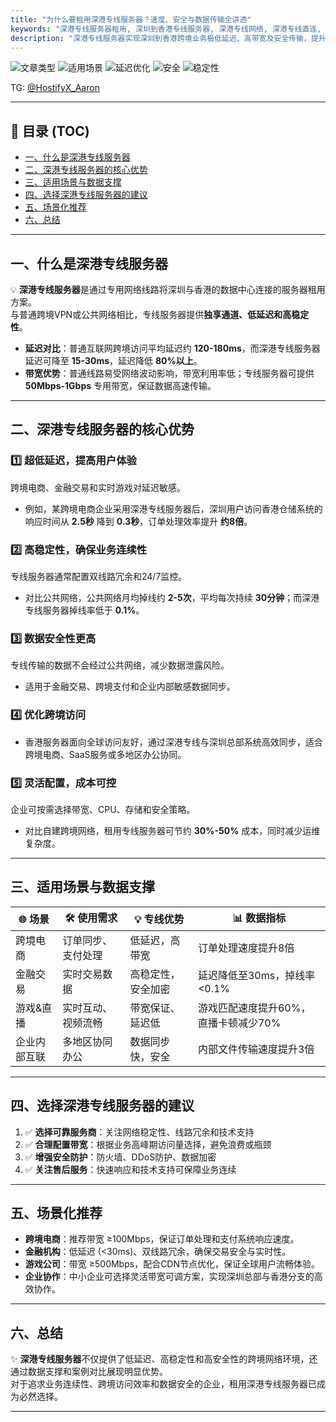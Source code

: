 ```yaml
---
title: "为什么要租用深港专线服务器？速度、安全与数据传输全讲透"
keywords: "深港专线服务器租用, 深圳到香港专线服务器, 深港专线网络, 深港专线直连, 香港专线服务器"
description: "深港专线服务器实现深圳到香港跨境业务极低延迟、高带宽及安全传输，提升数据同步与业务连续性。"
---
```

![文章类型](https://img.shields.io/badge/类型-教程-blue?style=for-the-badge&logo=book)
![适用场景](https://img.shields.io/badge/跨境业务-深港专线-green?style=for-the-badge&logo=ethereum)
![延迟优化](https://img.shields.io/badge/低延迟-2ms-yellow?style=for-the-badge&logo=speedtest)
![安全](https://img.shields.io/badge/数据安全-高-red?style=for-the-badge&logo=lock)
![稳定性](https://img.shields.io/badge/稳定性-99%25-purple?style=for-the-badge&logo=server)

TG: [@HostifyX_Aaron](https://t.me/HostifyX_Aaron)




---

## 📑 目录 (TOC)

- [一、什么是深港专线服务器](#一什么是深港专线服务器)
- [二、深港专线服务器的核心优势](#二深港专线服务器的核心优势)
- [三、适用场景与数据支撑](#三适用场景与数据支撑)
- [四、选择深港专线服务器的建议](#四选择深港专线服务器的建议)
- [五、场景化推荐](#五场景化推荐)
- [六、总结](#六总结)

---

## 一、什么是深港专线服务器

💡 **深港专线服务器**是通过专用网络线路将深圳与香港的数据中心连接的服务器租用方案。  
与普通跨境VPN或公共网络相比，专线服务器提供**独享通道、低延迟和高稳定性**。  

- **延迟对比**：普通互联网跨境访问平均延迟约 **120-180ms**，而深港专线服务器延迟可降至 **15-30ms**，延迟降低 **80%以上**。  
- **带宽优势**：普通线路易受网络波动影响，带宽利用率低；专线服务器可提供 **50Mbps-1Gbps** 专用带宽，保证数据高速传输。  

---

## 二、深港专线服务器的核心优势

### 1️⃣ 超低延迟，提高用户体验

跨境电商、金融交易和实时游戏对延迟敏感。  
- 例如，某跨境电商企业采用深港专线服务器后，深圳用户访问香港仓储系统的响应时间从 **2.5秒** 降到 **0.3秒**，订单处理效率提升 **约8倍**。  

### 2️⃣ 高稳定性，确保业务连续性

专线服务器通常配置双线路冗余和24/7监控。  
- 对比公共网络，公共网络月均掉线约 **2-5次**，平均每次持续 **30分钟**；而深港专线服务器掉线率低于 **0.1%**。  

### 3️⃣ 数据安全性更高

专线传输的数据不会经过公共网络，减少数据泄露风险。  
- 适用于金融交易、跨境支付和企业内部敏感数据同步。  

### 4️⃣ 优化跨境访问

- 香港服务器面向全球访问友好，通过深港专线与深圳总部系统高效同步，适合跨境电商、SaaS服务或多地区办公协同。  

### 5️⃣ 灵活配置，成本可控

企业可按需选择带宽、CPU、存储和安全策略。  
- 对比自建跨境网络，租用专线服务器可节约 **30%-50%** 成本，同时减少运维复杂度。  

---

## 三、适用场景与数据支撑

| 🌐 场景 | 🛠 使用需求 | 💡 专线优势 | 📊 数据指标 |
|---------|-----------|-------------|-------------|
| 跨境电商 | 订单同步、支付处理 | 低延迟，高带宽 | 订单处理速度提升8倍 |
| 金融交易 | 实时交易数据 | 高稳定性，安全加密 | 延迟降低至30ms，掉线率<0.1% |
| 游戏&直播 | 实时互动、视频流畅 | 带宽保证、延迟低 | 游戏匹配速度提升60%，直播卡顿减少70% |
| 企业内部互联 | 多地区协同办公 | 数据同步快，安全 | 内部文件传输速度提升3倍 |

---

## 四、选择深港专线服务器的建议

1. ✅ **选择可靠服务商**：关注网络稳定性、线路冗余和技术支持  
2. ✅ **合理配置带宽**：根据业务高峰期访问量选择，避免浪费或瓶颈  
3. ✅ **增强安全防护**：防火墙、DDoS防护、数据加密  
4. ✅ **关注售后服务**：快速响应和技术支持可保障业务连续  

---

## 五、场景化推荐

- **跨境电商**：推荐带宽 ≥100Mbps，保证订单处理和支付系统响应速度。  
- **金融机构**：低延迟 (<30ms)、双线路冗余，确保交易安全与实时性。  
- **游戏公司**：带宽 ≥500Mbps，配合CDN节点优化，保证全球用户流畅体验。  
- **企业协作**：中小企业可选择灵活带宽可调方案，实现深圳总部与香港分支的高效协作。  

---

## 六、总结

✨ **深港专线服务器**不仅提供了低延迟、高稳定性和高安全性的跨境网络环境，还通过数据支撑和案例对比展现明显优势。  
对于追求业务连续性、跨境访问效率和数据安全的企业，租用深港专线服务器已成为必然选择。  

---
